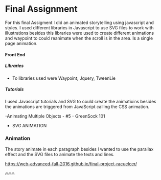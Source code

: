 # Final Assignment

For this final Assigment I did an animated storytelling using javascript and styles. I used different libraries in Javascript to use SVG files to work with illustrations besides this libraries were used to create different animations and waypoint to could reanimate when the scroll is in the area. Is a single page animation.

#### Front End

##### Libraries

* To libraries used were Waypoint, Jquery, TweenLie



##### Tutorials

I used Javascript tutorials and SVG to could create the animatioins besides the animations are triggered from JavaScript calling the CSS animation.

-Animating Multiple Objects - #5 - GreenSock 101
- SVG ANIMATION

### Animation
The story animate in each paragraph besides I wanted to use the parallax effect and the SVG files to animate the texts and lines.

https://web-advanced-fall-2016.github.io/final-project-racuelcer/


 :fire::fire::fire:

